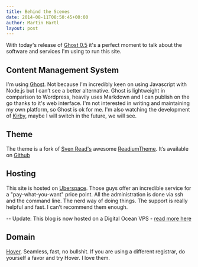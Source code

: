 ```yaml
---
title: Behind the Scenes
date: 2014-08-11T08:50:45+00:00
author: Martin Hartl
layout: post
---
```


With today's release of [Ghost 0.5](http://blog.ghost.org/ghost-0-5/) it's a perfect moment to talk about the software and services I'm using to run this site.

## Content Management System

I'm using [Ghost](https://ghost.org). Not because I'm incredibly keen on using Javascript with Node.js but I can’t see a better alternative. Ghost is lightweight in comparison to Wordpress, heavily uses Markdown and I can publish on the go thanks to it's web interface. I'm not interested in writing and maintaining my own platform, so Ghost is ok for me.
I'm also watching the development of [Kirby](http://getkirby.com), maybe I will switch in the future, we will see.

## Theme

The theme is a fork of [Sven Read's](https://github.com/starburst1977) awesome [ReadiumTheme](https://github.com/starburst1977/readium).  It’s available on [Github](https://github.com/martinhartlorg/martinhartlorg-theme)

## Hosting

This site is hosted on [Uberspace](https://uberspace.de). Those guys offer an incredible service for a "pay-what-you-want" price point. All the administration is done via ssh and the command line. The nerd way of doing things.  The support is really helpful and fast. I can’t recommend them enough.

-- Update: This blog is now hosted on a Digital Ocean VPS - [read more here](http://martinhartl.org/digital-ocean/)

## Domain

[Hover](https://www.hover.com). Seamless, fast, no bullshit. If you are using a different registrar, do yourself a favor and try Hover. I love them.

